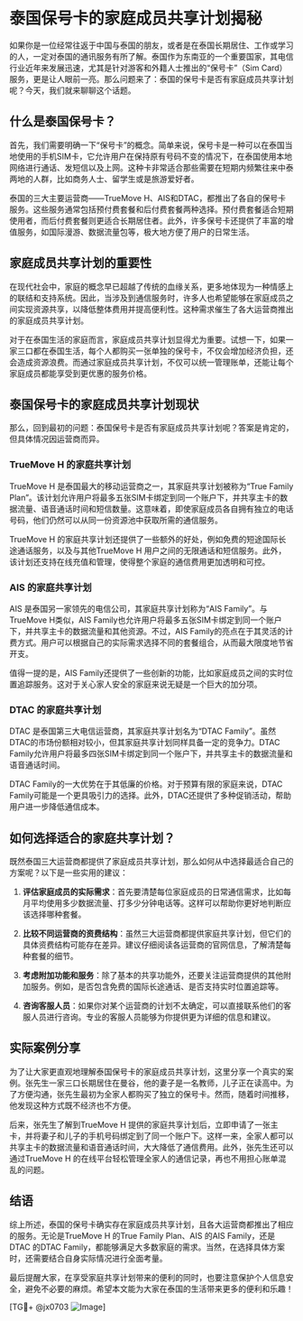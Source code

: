 # 泰国保号卡的家庭成员共享计划揭秘

如果你是一位经常往返于中国与泰国的朋友，或者是在泰国长期居住、工作或学习的人，一定对泰国的通讯服务有所了解。泰国作为东南亚的一个重要国家，其电信行业近年来发展迅速，尤其是针对游客和外籍人士推出的“保号卡”（Sim Card）服务，更是让人眼前一亮。那么问题来了：泰国的保号卡是否有家庭成员共享计划呢？今天，我们就来聊聊这个话题。

## 什么是泰国保号卡？

首先，我们需要明确一下“保号卡”的概念。简单来说，保号卡是一种可以在泰国当地使用的手机SIM卡，它允许用户在保持原有号码不变的情况下，在泰国使用本地网络进行通话、发短信以及上网。这种卡非常适合那些需要在短期内频繁往来中泰两地的人群，比如商务人士、留学生或是旅游爱好者。

泰国的三大主要运营商——TrueMove H、AIS和DTAC，都推出了各自的保号卡服务。这些服务通常包括预付费套餐和后付费套餐两种选择。预付费套餐适合短期使用者，而后付费套餐则更适合长期居住者。此外，许多保号卡还提供了丰富的增值服务，如国际漫游、数据流量包等，极大地方便了用户的日常生活。

## 家庭成员共享计划的重要性

在现代社会中，家庭的概念早已超越了传统的血缘关系，更多地体现为一种情感上的联结和支持系统。因此，当涉及到通信服务时，许多人也希望能够在家庭成员之间实现资源共享，以降低整体费用并提高便利性。这种需求催生了各大运营商推出的家庭成员共享计划。

对于在泰国生活的家庭而言，家庭成员共享计划显得尤为重要。试想一下，如果一家三口都在泰国生活，每个人都购买一张单独的保号卡，不仅会增加经济负担，还会造成资源浪费。而通过家庭成员共享计划，不仅可以统一管理账单，还能让每个家庭成员都能享受到更优惠的服务价格。

## 泰国保号卡的家庭成员共享计划现状

那么，回到最初的问题：泰国保号卡是否有家庭成员共享计划呢？答案是肯定的，但具体情况因运营商而异。

### TrueMove H 的家庭共享计划

TrueMove H 是泰国最大的移动运营商之一，其家庭共享计划被称为“True Family Plan”。该计划允许用户将最多五张SIM卡绑定到同一个账户下，并共享主卡的数据流量、语音通话时间和短信数量。这意味着，即使家庭成员各自拥有独立的电话号码，他们仍然可以从同一份资源池中获取所需的通信服务。

TrueMove H 的家庭共享计划还提供了一些额外的好处，例如免费的短途国际长途通话服务，以及与其他TrueMove H 用户之间的无限通话和短信服务。此外，该计划还支持在线充值和管理，使得整个家庭的通信费用更加透明和可控。

### AIS 的家庭共享计划

AIS 是泰国另一家领先的电信公司，其家庭共享计划称为“AIS Family”。与TrueMove H类似，AIS Family也允许用户将最多五张SIM卡绑定到同一个账户下，并共享主卡的数据流量和其他资源。不过，AIS Family的亮点在于其灵活的计费方式。用户可以根据自己的实际需求选择不同的套餐组合，从而最大限度地节省开支。

值得一提的是，AIS Family还提供了一些创新的功能，比如家庭成员之间的实时位置追踪服务。这对于关心家人安全的家庭来说无疑是一个巨大的加分项。

### DTAC 的家庭共享计划

DTAC 是泰国第三大电信运营商，其家庭共享计划名为“DTAC Family”。虽然DTAC的市场份额相对较小，但其家庭共享计划同样具备一定的竞争力。DTAC Family允许用户将最多四张SIM卡绑定到同一个账户下，并共享主卡的数据流量和语音通话时间。

DTAC Family的一大优势在于其低廉的价格。对于预算有限的家庭来说，DTAC Family可能是一个更具吸引力的选择。此外，DTAC还提供了多种促销活动，帮助用户进一步降低通信成本。

## 如何选择适合的家庭共享计划？

既然泰国三大运营商都提供了家庭成员共享计划，那么如何从中选择最适合自己的方案呢？以下是一些实用的建议：

1. **评估家庭成员的实际需求**：首先要清楚每位家庭成员的日常通信需求，比如每月平均使用多少数据流量、打多少分钟电话等。这样可以帮助你更好地判断应该选择哪种套餐。

2. **比较不同运营商的资费结构**：虽然三大运营商都提供家庭共享计划，但它们的具体资费结构可能存在差异。建议仔细阅读各运营商的官网信息，了解清楚每种套餐的细节。

3. **考虑附加功能和服务**：除了基本的共享功能外，还要关注运营商提供的其他附加服务。例如，是否包含免费的国际长途通话、是否支持实时位置追踪等。

4. **咨询客服人员**：如果你对某个运营商的计划不太确定，可以直接联系他们的客服人员进行咨询。专业的客服人员能够为你提供更为详细的信息和建议。

## 实际案例分享

为了让大家更直观地理解泰国保号卡的家庭成员共享计划，这里分享一个真实的案例。张先生一家三口长期居住在曼谷，他的妻子是一名教师，儿子正在读高中。为了方便沟通，张先生最初为全家人都购买了独立的保号卡。然而，随着时间推移，他发现这种方式既不经济也不方便。

后来，张先生了解到TrueMove H 提供的家庭共享计划后，立即申请了一张主卡，并将妻子和儿子的手机号码绑定到了同一个账户下。这样一来，全家人都可以共享主卡的数据流量和语音通话时间，大大降低了通信费用。此外，张先生还可以通过TrueMove H 的在线平台轻松管理全家人的通信记录，再也不用担心账单混乱的问题。

## 结语

综上所述，泰国的保号卡确实存在家庭成员共享计划，且各大运营商都推出了相应的服务。无论是TrueMove H 的True Family Plan、AIS 的AIS Family，还是DTAC 的DTAC Family，都能够满足大多数家庭的需求。当然，在选择具体方案时，还需要结合自身实际情况进行全面考量。

最后提醒大家，在享受家庭共享计划带来的便利的同时，也要注意保护个人信息安全，避免不必要的麻烦。希望本文能为大家在泰国的生活带来更多的便利和乐趣！

[TG💪+ @jx0703 ![Image](https://github.com/user-attachments/assets/dbca1d08-cadb-493c-b0ec-ad6f7a83f270)]